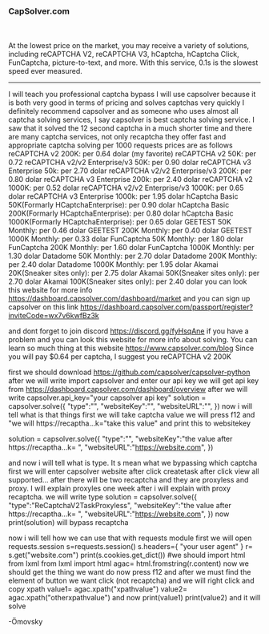 







<h3>
        <h3>CapSolver.com</h3>
        <br>
        <a href="https://dashboard.capsolver.com/passport/register?inviteCode=wx7v6kwfBz3k
            <img src="https://cdn.discordapp.com/attachments/1139171433436684288/1139244499311284324/20230809-142857.gif" alt="Capsolver's Banner">
        </a>
</h3>

<br>
At the lowest price on the market, you may receive a variety of solutions, including reCAPTCHA V2, reCAPTCHA V3, hCaptcha, hCaptcha Click, FunCaptcha, picture-to-text, and more. With this service, 0.1s is the slowest speed ever measured.
<hr>


I will teach you professional captcha bypass
I will use capsolver because it is both very good in terms of pricing and solves captchas very quickly I definitely recommend capsolver
and as someone who uses almost all captcha solving services, I say capsolver is best captcha solving service. I saw that it solved the 12 second captcha in a much shorter time and there are many captcha services, not only recaptcha  they offer fast and appropriate captcha solving
 per 1000 requests prices are as follows
reCAPTCHA v2 200K: per 0.64 dolar (my favorite)
reCAPTCHA v2 50K: per 0.72
reCAPTCHA v2/v2 Enterprise/v3 50K: per 0.90 dolar
reCAPTCHA v3 Enterprise 50k: per 2.70 dolar
reCAPTCHA v2/v2 Enterprise/v3 200K:  per 0.80 dolar
reCAPTCHA v3 Enterprise 200k:  per 2.40 dolar
reCAPTCHA v2 1000K: per 0.52 dolar
reCAPTCHA v2/v2 Enterprise/v3 1000K: per 0.65 dolar
reCAPTCHA v3 Enterprise 1000k: per 1.95 dolar
hCaptcha Basic 50K(Formarly HCaptchaEnterprise): per 0.90 dolar
hCaptcha Basic 200K(Formarly HCaptchaEnterprise): per 0.80 dolar
hCaptcha Basic 1000K(Formarly HCaptchaEnterprise): per 0.65 dolar
GEETEST 50K Monthly: per 0.46 dolar
GEETEST 200K Monthly: per 0.40 dolar
GEETEST 1000K Monthly: per 0.33 dolar
FunCaptcha 50K Monthly: per 1.80 dolar
FunCaptcha 200K Monthly: per 1.60 dolar
FunCaptcha 1000K Monthly: per 1.30 dolar
Datadome 50K Monthly: per 2.70 dolar
Datadome 200K Monthly: per 2.40 dolar
Datadome 1000K Monthly: per 1.95 dolar
Akamai 20K(Sneaker sites only): per 2.75 dolar
Akamai 50K(Sneaker sites only): per 2.70 dolar
Akamai 100K(Sneaker sites only): per 2.40 dolar
you can look this website for more info https://dashboard.capsolver.com/dashboard/market
and you can sign up capsolver on this link https://dashboard.capsolver.com/passport/register?inviteCode=wx7v6kwfBz3k

and dont forget to join discord https://discord.gg/fyHsqAne if you have a problem
and you can look this website for more info about solving. You can learn so much thing at this website https://www.capsolver.com/blog
Since you will pay $0.64 per captcha, I suggest you reCAPTCHA v2 200K

first we should download https://github.com/capsolver/capsolver-python after we will write import capsolver and enter our api key we will get api key from https://dashboard.capsolver.com/dashboard/overview after we will write capsolver.api_key="your capsolver api key" solution = capsolver.solve({ "type":"", "websiteKey":"", "websiteURL":"", }) now i will tell what is that things first we will take captcha value we will press f12 and "we will https://recaptha...k="take this value" and print this to websitekey

solution = capsolver.solve({ "type":"", "websiteKey":"the value after https://recaptha...k= ", "websiteURL":"https://website.com", })

and now i will tell what is type. It s mean what we bypassing which captcha first we will enter capsolver website after click createtask after click view all supported... after there will be two recaptcha and they are proxyless and proxy. I will explain proxyles one week after i will explain with proxy recaptcha. we will write type solution = capsolver.solve({ "type":"ReCaptchaV2TaskProxyless", "websiteKey":"the value after https://recaptha...k= ", "websiteURL":"https://website.com", }) now print(solution) will bypass recaptcha

now i will tell how we can use that with requests module
first we will open requests.session
s=requests.session()
s.headers={
"your user agent"
}
r= s.get("website.com")
print(s.cookies.get_dict())
#we should import html from lxml
from lxml import html
agac= html.fromstring(r.content)
now we should get the thing we want do now press f12 and after we must find the element of button we want click (not recaptcha) and we will right click and copy xpath value1= agac.xpath("xpathvalue") value2= agac.xpath("otherxpathvalue") and now print(value1) print(value2) and it will solve

-Ömovsky
